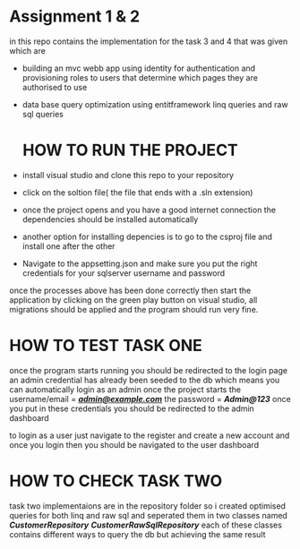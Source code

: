 # Assignment 1 & 2
in this repo contains the implementation for the task 3 and 4 that was given which are

- building an mvc webb app using identity for authentication and provisioning roles to users that determine which pages they are authorised to use
- data base query optimization using entitframework linq queries and raw sql queries

  # HOW TO RUN THE PROJECT
- install visual studio and clone this repo to your repository
- click on the soltion file( the file that ends with a .sln extension)
- once the project opens and you have a good internet connection the dependencies should be installed automatically
- another option for installing depencies is to go to the csproj file and install one after the other
- Navigate to the appsetting.json and make sure you put the right credentials for your sqlserver username and password

once the processes above has been done correctly then start the application by clicking on the green play button on visual studio,
all migrations should be applied and the program should run very fine.

# HOW TO TEST TASK ONE
once the program starts running you should be redirected to the login page
an admin credential has already been seeded to the db which means you can automatically login as an admin once the project starts
the username/email = ***admin@example.com***
the password = ***Admin@123***
once you put in these credentials you should be redirected to the admin dashboard

to login as a user just navigate to the register and create a new account and once you login then you should be navigated to the user dashboard

# HOW TO CHECK TASK TWO
task two implementaions are in the repository folder so i created optimised queries for both linq and raw sql and seperated them in two classes named
***CustomerRepository***
***CustomerRawSqlRepository***
each of these classes contains different ways to query the db but achieving the same result
